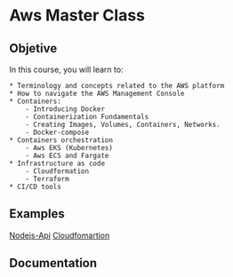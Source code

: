 # Aws Master Class

## Objetive

In this course, you will learn to:

    * Terminology and concepts related to the AWS platform
    * How to navigate the AWS Management Console
    * Containers:
        - Introducing Docker
        - Containerization Fundamentals
        - Creating Images, Volumes, Containers, Networks.
        - Docker-compose
    * Containers orchestration
        - Aws EKS (Kubernetes)
        - Aws ECS and Fargate
    * Infrastructure as code
        - Cloudformation
        - Terraform
    * CI/CD tools 

## Examples

[Nodejs-Api](./nodejs-api/)
[Cloudfomartion](./cloudfomartion/)

## Documentation